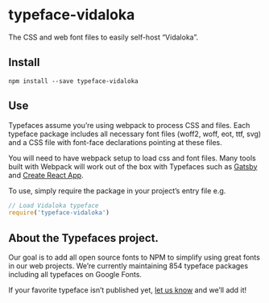 
# typeface-vidaloka

The CSS and web font files to easily self-host “Vidaloka”.

## Install

`npm install --save typeface-vidaloka`

## Use

Typefaces assume you’re using webpack to process CSS and files. Each typeface
package includes all necessary font files (woff2, woff, eot, ttf, svg) and
a CSS file with font-face declarations pointing at these files.

You will need to have webpack setup to load css and font files. Many tools built
with Webpack will work out of the box with Typefaces such as [Gatsby](https://github.com/gatsbyjs/gatsby)
and [Create React App](https://github.com/facebookincubator/create-react-app).

To use, simply require the package in your project’s entry file e.g.

```javascript
// Load Vidaloka typeface
require('typeface-vidaloka')
```

## About the Typefaces project.

Our goal is to add all open source fonts to NPM to simplify using great fonts in
our web projects. We’re currently maintaining 854 typeface packages
including all typefaces on Google Fonts.

If your favorite typeface isn’t published yet, [let us know](https://github.com/KyleAMathews/typefaces)
and we’ll add it!
